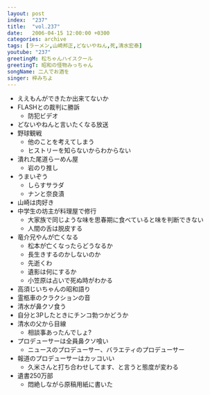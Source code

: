 ```yaml
---
layout: post
index:  "237"
title:  "vol.237"
date:   2006-04-15 12:00:00 +0300
categories: archive
tags: [ラーメン,山崎邦正,どないやねん,死,清水宏泰]
youtube: "237"
greetingM: 松ちゃんハイスクール
greetingT: 昭和の怪物みっちゃん
songName: 二人でお酒を
singer: 梓みちよ
---
```


- ええもんができたか出来てないか
- FLASHとの裁判に勝訴
	- 防犯ビデオ
- どないやねんと言いたくなる放送
- 野球観戦
	- 他のことを考えてしまう
	- ヒストリーを知らないからわからない
- 潰れた尾道らーめん屋
	- 岩のり推し
- うまいぞう
	- しらすサラダ
	- ナンと奈良漬
- 山崎は肉好き
- 中学生の坊主が料理屋で修行
	- 大家族で同じような味を思春期に食べていると味を判断できない
	- 人間の舌は脱皮する
- 竜介兄やんが亡くなる
	- 松本が亡くなったらどうなるか
	- 長生きするのかしないのか
	- 先逝くわ
	- 遺影は何にするか
	- 小笠原は占いで死ぬ時がわかる
- 高須じいちゃんの昭和語り
- 霊柩車のクラクションの音
- 清水が鼻クソ食う
- 自分と3Pしたときにチンコ勃つかどうか
- 清水の父から目線
	- 相談事あったんでしょ?
- プロデューサーは全員鼻クソ喰い
	- ニュースのプロデューサー、バラエティのプロデューサー
- 報道のプロデューサーはカッコいい
	- 久米さんと打ち合わせしてます、と言うと態度が変わる
- 遺書250万部
	- 悶絶しながら原稿用紙に書いた
